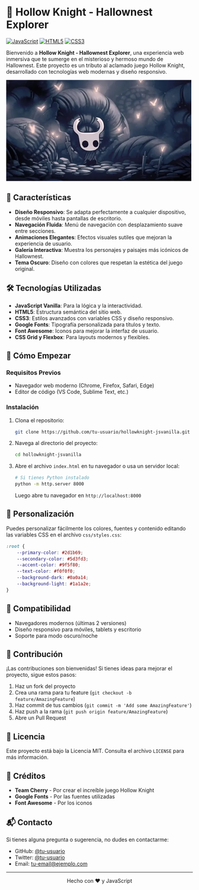 # 🏰 Hollow Knight - Hallownest Explorer

[![JavaScript](https://img.shields.io/badge/JavaScript-ES6+-F7DF1E?style=for-the-badge&logo=javascript&logoColor=black)](https://developer.mozilla.org/es/docs/Web/JavaScript)
[![HTML5](https://img.shields.io/badge/HTML5-E34F26?style=for-the-badge&logo=html5&logoColor=white)](https://developer.mozilla.org/es/docs/Web/HTML)
[![CSS3](https://img.shields.io/badge/CSS3-1572B6?style=for-the-badge&logo=css3&logoColor=white)](https://developer.mozilla.org/es/docs/Web/CSS)

Bienvenido a **Hollow Knight - Hallownest Explorer**, una experiencia web inmersiva que te sumerge en el misterioso y hermoso mundo de Hallownest. Este proyecto es un tributo al aclamado juego Hollow Knight, desarrollado con tecnologías web modernas y diseño responsivo.

![Captura de pantalla del proyecto](images/hollow-knight-4272059.webp)

## 🌟 Características

- **Diseño Responsivo**: Se adapta perfectamente a cualquier dispositivo, desde móviles hasta pantallas de escritorio.
- **Navegación Fluida**: Menú de navegación con desplazamiento suave entre secciones.
- **Animaciones Elegantes**: Efectos visuales sutiles que mejoran la experiencia de usuario.
- **Galería Interactiva**: Muestra los personajes y paisajes más icónicos de Hallownest.
- **Tema Oscuro**: Diseño con colores que respetan la estética del juego original.

## 🛠️ Tecnologías Utilizadas

- **JavaScript Vanilla**: Para la lógica y la interactividad.
- **HTML5**: Estructura semántica del sitio web.
- **CSS3**: Estilos avanzados con variables CSS y diseño responsivo.
- **Google Fonts**: Tipografía personalizada para títulos y texto.
- **Font Awesome**: Iconos para mejorar la interfaz de usuario.
- **CSS Grid y Flexbox**: Para layouts modernos y flexibles.

## 🚀 Cómo Empezar

### Requisitos Previos

- Navegador web moderno (Chrome, Firefox, Safari, Edge)
- Editor de código (VS Code, Sublime Text, etc.)

### Instalación

1. Clona el repositorio:
   ```bash
   git clone https://github.com/tu-usuario/hollowknight-jsvanilla.git
   ```

2. Navega al directorio del proyecto:
   ```bash
   cd hollowknight-jsvanilla
   ```

3. Abre el archivo `index.html` en tu navegador o usa un servidor local:
   ```bash
   # Si tienes Python instalado
   python -m http.server 8000
   ```
   Luego abre tu navegador en `http://localhost:8000`

## 🎨 Personalización

Puedes personalizar fácilmente los colores, fuentes y contenido editando las variables CSS en el archivo `css/styles.css`:

```css
:root {
    --primary-color: #2d1b69;
    --secondary-color: #5d3fd3;
    --accent-color: #9f5f80;
    --text-color: #f0f0f0;
    --background-dark: #0a0a14;
    --background-light: #1a1a2e;
}
```

## 📱 Compatibilidad

- Navegadores modernos (últimas 2 versiones)
- Diseño responsivo para móviles, tablets y escritorio
- Soporte para modo oscuro/noche

## 🤝 Contribución

¡Las contribuciones son bienvenidas! Si tienes ideas para mejorar el proyecto, sigue estos pasos:

1. Haz un fork del proyecto
2. Crea una rama para tu feature (`git checkout -b feature/AmazingFeature`)
3. Haz commit de tus cambios (`git commit -m 'Add some AmazingFeature'`)
4. Haz push a la rama (`git push origin feature/AmazingFeature`)
5. Abre un Pull Request

## 📄 Licencia

Este proyecto está bajo la Licencia MIT. Consulta el archivo `LICENSE` para más información.

## 🙏 Créditos

- **Team Cherry** - Por crear el increíble juego Hollow Knight
- **Google Fonts** - Por las fuentes utilizadas
- **Font Awesome** - Por los iconos

## 📬 Contacto

Si tienes alguna pregunta o sugerencia, no dudes en contactarme:

- GitHub: [@tu-usuario](https://github.com/tu-usuario)
- Twitter: [@tu-usuario](https://twitter.com/tu-usuario)
- Email: tu-email@ejemplo.com

---

<div align="center">
  Hecho con ❤️ y JavaScript
</div>
